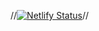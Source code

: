 //[![Netlify Status](https://api.netlify.com/api/v1/badges/d14b7e2f-81aa-4535-b215-558e34cea878/deploy-status)](https://app.netlify.com/projects/testeesww/deploys)//
